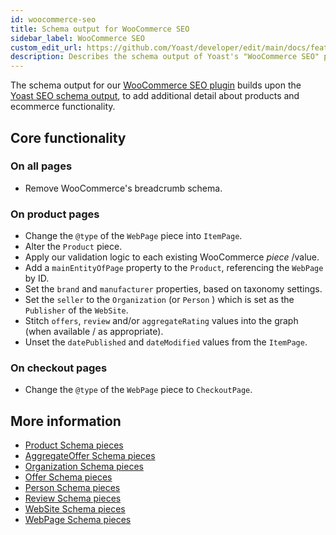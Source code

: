 ```yaml
---
id: woocommerce-seo
title: Schema output for WooCommerce SEO
sidebar_label: WooCommerce SEO
custom_edit_url: https://github.com/Yoast/developer/edit/main/docs/features/schema/plugins/woocommerce-seo.md
description: Describes the schema output of Yoast's "WooCommerce SEO" plugin for WordPress.
---
```

The schema output for our [WooCommerce SEO plugin](https://yoast.com/wordpress/plugins/yoast-woocommerce-seo/) builds upon the [Yoast SEO schema output](yoast-seo.md), to add additional detail about products and ecommerce functionality.

## Core functionality

### On all pages
* Remove WooCommerce's breadcrumb schema.

### On product pages
* Change the `@type` of the `WebPage` piece into `ItemPage`.
* Alter the `Product` piece.
 * Apply our validation logic to each existing WooCommerce *piece* /value.
 * Add a `mainEntityOfPage` property to the `Product`, referencing the `WebPage` by ID.
 * Set the `brand` and `manufacturer` properties, based on taxonomy settings.
 * Set the `seller` to the `Organization` (or `Person` ) which is set as the `Publisher` of the `WebSite`.
 * Stitch `offers`, `review` and/or `aggregateRating` values into the graph (when available / as appropriate).
 * Unset the `datePublished` and `dateModified` values from the `ItemPage`.

### On checkout pages
* Change the `@type` of the `WebPage` piece to `CheckoutPage`.

## More information
* [Product Schema pieces](../pieces/product.md)
* [AggregateOffer Schema pieces](../pieces/aggregateoffer.md)
* [Organization Schema pieces](../pieces/organization.md)
* [Offer Schema pieces](../pieces/offer.md)
* [Person Schema pieces](../pieces/person.md)
* [Review Schema pieces](../pieces/review.md)
* [WebSite Schema pieces](../pieces/website.md)
* [WebPage Schema pieces](../pieces/webpage.md)
